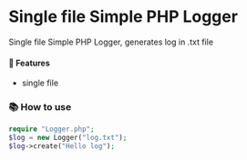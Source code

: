 # Single file Simple PHP Logger

Single file Simple PHP Logger, generates log in .txt file


#### :wrench: Features
- single file

### :books: How to use

```php
require "Logger.php";
$log = new Logger("log.txt");
$log->create("Hello log");
```
